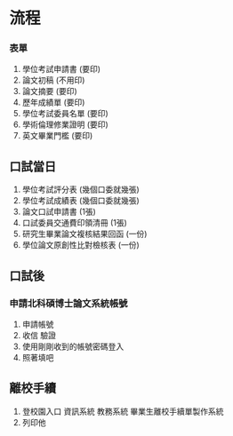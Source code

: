 # 流程

### 表單
1. 學位考試申請書 (要印)
2. 論文初稿 (不用印)
3. 論文摘要 (要印)
4. 歷年成績單 (要印)
5. 學位考試委員名單 (要印)
6. 學術倫理修業證明 (要印)
7. 英文畢業門檻 (要印)

## 口試當日
1. 學位考試評分表 (幾個口委就幾張)
2. 學位考試成績表 (幾個口委就幾張)
3. 論文口試申請書 (1張)
4. 口試委員交通費印領清冊 (1張)
5. 研究生畢業論文複核結果回函 (一份)
6. 學位論文原創性比對檢核表 (一份)

## 口試後
### 申請北科碩博士論文系統帳號

1. 申請帳號 
2. 收信 驗證
3. 使用剛剛收到的帳號密碼登入
4. 照著填吧

## 離校手續
1. 登校園入口 資訊系統 教務系統 畢業生離校手續單製作系統
2. 列印他